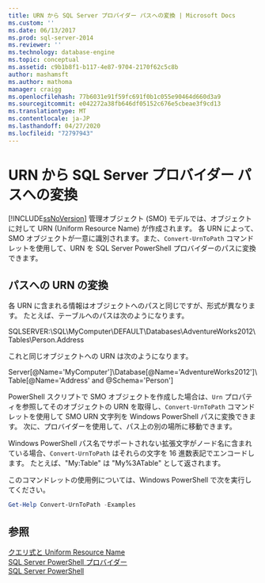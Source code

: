 ```yaml
---
title: URN から SQL Server プロバイダー パスへの変換 | Microsoft Docs
ms.custom: ''
ms.date: 06/13/2017
ms.prod: sql-server-2014
ms.reviewer: ''
ms.technology: database-engine
ms.topic: conceptual
ms.assetid: c9b1b8f1-b117-4e87-9704-2170f62c5c8b
author: mashamsft
ms.author: mathoma
manager: craigg
ms.openlocfilehash: 77b6031e91f59fc691f0b1c055e90464d660d3a9
ms.sourcegitcommit: e042272a38fb646df05152c676e5cbeae3f9cd13
ms.translationtype: MT
ms.contentlocale: ja-JP
ms.lasthandoff: 04/27/2020
ms.locfileid: "72797943"
---
```

# <a name="convert-urns-to-sql-server-provider-paths"></a>URN から SQL Server プロバイダー パスへの変換
  [!INCLUDE[ssNoVersion](../includes/ssnoversion-md.md)] 管理オブジェクト (SMO) モデルでは、オブジェクトに対して URN (Uniform Resource Name) が作成されます。 各 URN によって、SMO オブジェクトが一意に識別されます。また、`Convert-UrnToPath` コマンドレットを使用して、URN を SQL Server PowerShell プロバイダーのパスに変換できます。  
  
## <a name="converting-urns-to-paths"></a>パスへの URN の変換  
 各 URN に含まれる情報はオブジェクトへのパスと同じですが、形式が異なります。 たとえば、テーブルへのパスは次のようになります。  
  
 SQLSERVER:\SQL\MyComputer\DEFAULT\Databases\AdventureWorks2012\Tables\Person.Address  
  
 これと同じオブジェクトへの URN は次のようになります。  
  
 Server[@Name='MyComputer']\Database[@Name='AdventureWorks2012']\Table[@Name='Address' and @Schema='Person']  
  
 PowerShell スクリプトで SMO オブジェクトを作成した場合は、`Urn` プロパティを参照してそのオブジェクトの URN を取得し、`Convert-UrnToPath` コマンドレットを使用して SMO URN 文字列を Windows PowerShell パスに変換できます。 次に、プロバイダーを使用して、パス上の別の場所に移動できます。  
  
 Windows PowerShell パス名でサポートされない拡張文字がノード名に含まれている場合、`Convert-UrnToPath` はそれらの文字を 16 進数表記でエンコードします。 たとえば、"My:Table" は "My%3ATable" として返されます。  
  
 このコマンドレットの使用例については、Windows PowerShell で次を実行してください。  
  
```powershell
Get-Help Convert-UrnToPath -Examples  
```  
  
## <a name="see-also"></a>参照  
 [クエリ式と Uniform Resource Name](../powershell/query-expressions-and-uniform-resource-names.md)   
 [SQL Server PowerShell プロバイダー](../powershell/sql-server-powershell-provider.md)   
 [SQL Server PowerShell](../powershell/sql-server-powershell.md)  
